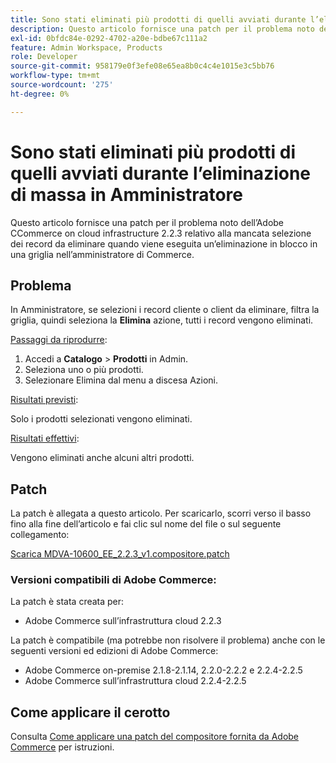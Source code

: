 ```yaml
---
title: Sono stati eliminati più prodotti di quelli avviati durante l’eliminazione di massa in Amministratore
description: Questo articolo fornisce una patch per il problema noto dell’Adobe СCommerce on cloud infrastructure 2.2.3 relativo alla mancata selezione dei record da eliminare quando viene eseguita un’eliminazione in blocco in una griglia nell’amministratore di Commerce.
exl-id: 0bfdc84e-0292-4702-a20e-bdbe67c111a2
feature: Admin Workspace, Products
role: Developer
source-git-commit: 958179e0f3efe08e65ea8b0c4c4e1015e3c5bb76
workflow-type: tm+mt
source-wordcount: '275'
ht-degree: 0%

---
```


# Sono stati eliminati più prodotti di quelli avviati durante l’eliminazione di massa in Amministratore

Questo articolo fornisce una patch per il problema noto dell’Adobe СCommerce on cloud infrastructure 2.2.3 relativo alla mancata selezione dei record da eliminare quando viene eseguita un’eliminazione in blocco in una griglia nell’amministratore di Commerce.

## Problema

In Amministratore, se selezioni i record cliente o client da eliminare, filtra la griglia, quindi seleziona la **Elimina** azione, tutti i record vengono eliminati.

<u>Passaggi da riprodurre</u>:

1. Accedi a **Catalogo** > **Prodotti** in Admin.
1. Seleziona uno o più prodotti.
1. Selezionare Elimina dal menu a discesa Azioni.

<u>Risultati previsti</u>:

Solo i prodotti selezionati vengono eliminati.

<u>Risultati effettivi</u>:

Vengono eliminati anche alcuni altri prodotti.

## Patch

La patch è allegata a questo articolo. Per scaricarlo, scorri verso il basso fino alla fine dell’articolo e fai clic sul nome del file o sul seguente collegamento:

[Scarica MDVA-10600\_EE\_2.2.3\_v1.compositore.patch](assets/MDVA-10600_EE_2.2.3_v1.composer.patch.zip)

### Versioni compatibili di Adobe Commerce:

La patch è stata creata per:

* Adobe Commerce sull’infrastruttura cloud 2.2.3

La patch è compatibile (ma potrebbe non risolvere il problema) anche con le seguenti versioni ed edizioni di Adobe Commerce:

* Adobe Commerce on-premise 2.1.8-2.1.14, 2.2.0-2.2.2 e 2.2.4-2.2.5
* Adobe Commerce sull’infrastruttura cloud 2.2.4-2.2.5

## Come applicare il cerotto

Consulta [Come applicare una patch del compositore fornita da Adobe Commerce](/help/how-to/general/how-to-apply-a-composer-patch-provided-by-magento.md) per istruzioni.
